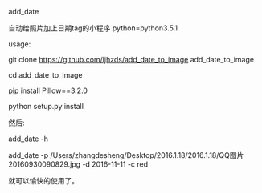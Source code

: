add_date

自动给照片加上日期tag的小程序
python=python3.5.1

usage:

git clone https://github.com/ljhzds/add_date_to_image add_date_to_image

cd add_date_to_image 

pip install Pillow==3.2.0

python setup.py install 

然后:

add_date -h 

add_date -p /Users/zhangdesheng/Desktop/2016.1.18/2016.1.18/QQ图片20160930090829.jpg -d 2016-11-11 -c red 

就可以愉快的使用了。
